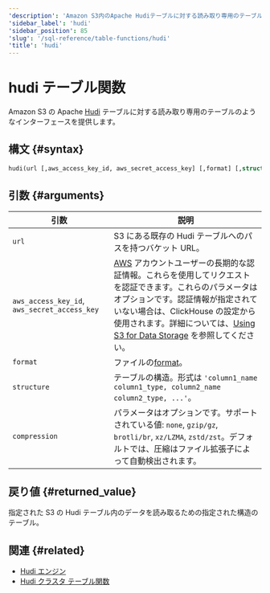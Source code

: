 ```yaml
---
'description': 'Amazon S3内のApache Hudiテーブルに対する読み取り専用のテーブルのようなインターフェースを提供します。'
'sidebar_label': 'hudi'
'sidebar_position': 85
'slug': '/sql-reference/table-functions/hudi'
'title': 'hudi'
---
```





# hudi テーブル関数

Amazon S3 の Apache [Hudi](https://hudi.apache.org/) テーブルに対する読み取り専用のテーブルのようなインターフェースを提供します。

## 構文 {#syntax}

```sql
hudi(url [,aws_access_key_id, aws_secret_access_key] [,format] [,structure] [,compression])
```

## 引数 {#arguments}

| 引数                                         | 説明                                                                                                                                                                                                                                                                                                                                                                                                |
|----------------------------------------------|-----------------------------------------------------------------------------------------------------------------------------------------------------------------------------------------------------------------------------------------------------------------------------------------------------------------------------------------------------------------------------------------------------|
| `url`                                        | S3 にある既存の Hudi テーブルへのパスを持つバケット URL。                                                                                                                                                                                                                                                                                                                                           |
| `aws_access_key_id`, `aws_secret_access_key` | [AWS](https://aws.amazon.com/) アカウントユーザーの長期的な認証情報。これらを使用してリクエストを認証できます。これらのパラメータはオプションです。認証情報が指定されていない場合は、ClickHouse の設定から使用されます。詳細については、[Using S3 for Data Storage](/engines/table-engines/mergetree-family/mergetree.md/#table_engine-mergetree-s3) を参照してください。     |
| `format`                                     | ファイルの[format](/interfaces/formats)。                                                                                                                                                                                                                                                                                                                                                           |
| `structure`                                  | テーブルの構造。形式は `'column1_name column1_type, column2_name column2_type, ...'`。                                                                                                                                                                                                                                                                                                              |
| `compression`                                | パラメータはオプションです。サポートされている値: `none`, `gzip/gz`, `brotli/br`, `xz/LZMA`, `zstd/zst`。デフォルトでは、圧縮はファイル拡張子によって自動検出されます。                                                                                                                                                                                                                       |

## 戻り値 {#returned_value}

指定された S3 の Hudi テーブル内のデータを読み取るための指定された構造のテーブル。

## 関連 {#related}

- [Hudi エンジン](/engines/table-engines/integrations/hudi.md)
- [Hudi クラスタ テーブル関数](/sql-reference/table-functions/hudiCluster.md)
